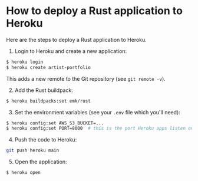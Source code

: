 # How to deploy a Rust application to Heroku

Here are the steps to deploy a Rust application to Heroku.

1. Login to Heroku and create a new application:

```bash
$ heroku login
$ heroku create artist-portfolio
```

This adds a new remote to the Git repository (see `git remote -v`).

2. Add the Rust buildpack:

```bash
$ heroku buildpacks:set emk/rust
```

3. Set the environment variables (see your `.env` file which you'll need):

```bash
$ heroku config:set AWS_S3_BUCKET=...
$ heroku config:set PORT=8000  # this is the port Heroku apps listen on (hardcode in the code?)
```

4. Push the code to Heroku:

```bash
git push heroku main
```

5. Open the application:

```bash
$ heroku open
```
